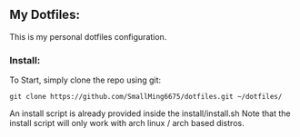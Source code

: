 ## My Dotfiles:

This is my personal dotfiles configuration.

### Install:

To Start, simply clone the repo using git:
```
git clone https://github.com/SmallMing6675/dotfiles.git ~/dotfiles/
```
An install script is already provided inside the install/install.sh
Note that the install script will only work with arch linux / arch based distros.
